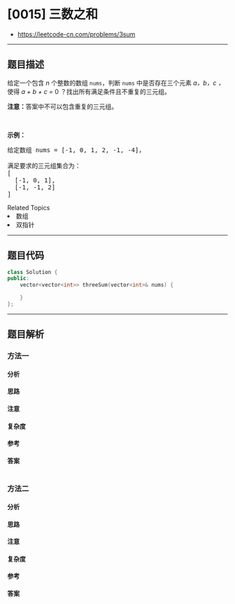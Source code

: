 
# [0015] 三数之和
* https://leetcode-cn.com/problems/3sum

---


## 题目描述

<p>给定一个包含 <em>n</em> 个整数的数组&nbsp;<code>nums</code>，判断&nbsp;<code>nums</code>&nbsp;中是否存在三个元素 <em>a，b，c ，</em>使得&nbsp;<em>a + b + c = </em>0 ？找出所有满足条件且不重复的三元组。</p>

<p><strong>注意：</strong>答案中不可以包含重复的三元组。</p>

<p>&nbsp;</p>

<p><strong>示例：</strong></p>

<pre>给定数组 nums = [-1, 0, 1, 2, -1, -4]，

满足要求的三元组集合为：
[
  [-1, 0, 1],
  [-1, -1, 2]
]
</pre>
<div><div>Related Topics</div><div><li>数组</li><li>双指针</li></div></div>

---


## 题目代码

```cpp
class Solution {
public:
    vector<vector<int>> threeSum(vector<int>& nums) {

    }
};
```

---


## 题目解析


### 方法一

#### 分析

#### 思路

#### 注意

#### 复杂度

#### 参考

#### 答案

```cpp

```


### 方法二

#### 分析

#### 思路

#### 注意

#### 复杂度

#### 参考

#### 答案

```cpp

```


